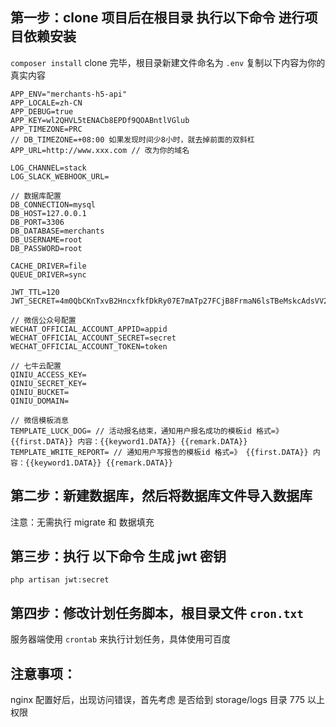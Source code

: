 ## 第一步：clone 项目后在根目录 执行以下命令 进行项目依赖安装

```composer install```
clone 完毕，根目录新建文件命名为 ```.env``` 复制以下内容为你的真实内容
```
APP_ENV="merchants-h5-api"
APP_LOCALE=zh-CN
APP_DEBUG=true
APP_KEY=wl2QHVL5tENACb8EPDf9QOABntlVGlub
APP_TIMEZONE=PRC
// DB_TIMEZONE=+08:00 如果发现时间少8小时，就去掉前面的双斜杠
APP_URL=http://www.xxx.com // 改为你的域名

LOG_CHANNEL=stack
LOG_SLACK_WEBHOOK_URL=

// 数据库配置
DB_CONNECTION=mysql
DB_HOST=127.0.0.1
DB_PORT=3306
DB_DATABASE=merchants
DB_USERNAME=root
DB_PASSWORD=root

CACHE_DRIVER=file
QUEUE_DRIVER=sync

JWT_TTL=120
JWT_SECRET=4m0QbCKnTxvB2HncxfkfDkRy07E7mATp27FCjB8FrmaN6lsTBeMskcAdsVV2UJV7

// 微信公众号配置
WECHAT_OFFICIAL_ACCOUNT_APPID=appid
WECHAT_OFFICIAL_ACCOUNT_SECRET=secret
WECHAT_OFFICIAL_ACCOUNT_TOKEN=token

// 七牛云配置
QINIU_ACCESS_KEY=
QINIU_SECRET_KEY=
QINIU_BUCKET=
QINIU_DOMAIN=

// 微信模板消息
TEMPLATE_LUCK_DOG= // 活动报名结束，通知用户报名成功的模板id 格式=》 {{first.DATA}} 内容：{{keyword1.DATA}} {{remark.DATA}}
TEMPLATE_WRITE_REPORT= // 通知用户写报告的模板id 格式=》 {{first.DATA}} 内容：{{keyword1.DATA}} {{remark.DATA}}

```

## 第二步：新建数据库，然后将数据库文件导入数据库

注意：无需执行 migrate 和 数据填充

## 第三步：执行 以下命令 生成 jwt 密钥

```php artisan jwt:secret```

## 第四步：修改计划任务脚本，根目录文件 ```cron.txt```
服务器端使用 ```crontab``` 来执行计划任务，具体使用可百度

## 注意事项：
nginx 配置好后，出现访问错误，首先考虑 是否给到 storage/logs 目录 775 以上权限


